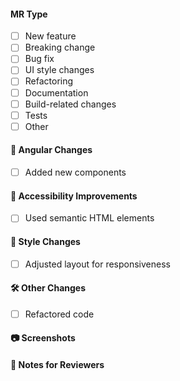 #### MR Type

<!-- Select the type of change this merge request introduces -->

- [ ] New feature
- [ ] Breaking change
- [ ] Bug fix
- [ ] UI style changes
- [ ] Refactoring
- [ ] Documentation
- [ ] Build-related changes
- [ ] Tests
- [ ] Other

#### 🧩 Angular Changes

<!-- Describe changes made to Angular code (components, services, modules, forms, etc.) -->

- [ ] Added new components

#### 📢 Accessibility Improvements

<!-- Describe enhancements related to a11y (ARIA, keyboard navigation, screen reader support, etc.) -->

- [ ] Used semantic HTML elements

#### 🎨 Style Changes

<!-- Describe changes made to styles (SCSS/CSS files, responsive layout, themes, etc.) -->

- [ ] Adjusted layout for responsiveness

#### 🛠️ Other Changes

<!-- Mention any other updates that don't fit the categories above -->

- [ ] Refactored code

#### 📷 Screenshots

<!-- Add screenshots or screen recordings if there are visual or accessibility changes -->

#### 📄 Notes for Reviewers

<!-- Anything specific you want reviewers to focus on -->
